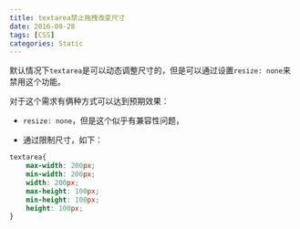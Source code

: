 ```yaml
---
title: textarea禁止拖拽改变尺寸
date: 2016-09-28
tags: [CSS]
categories: Static
---
```


默认情况下`textarea`是可以动态调整尺寸的，但是可以通过设置`resize: none`来禁用这个功能。

对于这个需求有俩种方式可以达到预期效果：

- `resize: none`，但是这个似乎有兼容性问题，

- 通过限制尺寸，如下：

```CSS
textarea{
    max-width: 200px;
	min-width: 200px;
	width: 200px;
	max-height: 100px;
	min-height: 100px;
	height: 100px;
}
```